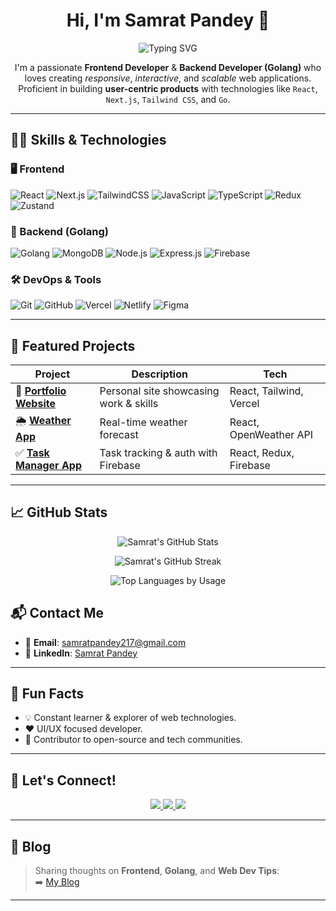 <h1 align="center">Hi, I'm Samrat Pandey 👋</h1>

<p align="center">
  <img src="https://readme-typing-svg.herokuapp.com?font=Fira+Code&size=24&pause=1000&color=00BFFF&center=true&vCenter=true&width=435&lines=Frontend+Developer+%F0%9F%96%A5%EF%B8%8F;Golang+Backend+Developer+%F0%9F%9A%80;React+%2F+Next.js+Specialist;UI%2FUX+Design+Enthusiast;Open+Source+Contributor" alt="Typing SVG" />
</p>

<p align="center">
  I'm a passionate <strong>Frontend Developer</strong> & <strong>Backend Developer (Golang)</strong> who loves creating <em>responsive</em>, <em>interactive</em>, and <em>scalable</em> web applications.<br/>
  Proficient in building <strong>user-centric products</strong> with technologies like <code>React</code>, <code>Next.js</code>, <code>Tailwind CSS</code>, and <code>Go</code>.
</p>


---

## 🧑‍💻 Skills & Technologies

### 🖥️ Frontend
![React](https://img.shields.io/badge/React-20232A?style=for-the-badge&logo=react&logoColor=61DAFB)
![Next.js](https://img.shields.io/badge/Next.js-000000?style=for-the-badge&logo=nextdotjs&logoColor=white)
![TailwindCSS](https://img.shields.io/badge/Tailwind_CSS-38bdf8?style=for-the-badge&logo=tailwind-css&logoColor=white)
![JavaScript](https://img.shields.io/badge/JavaScript-F7DF1E?style=for-the-badge&logo=javascript&logoColor=black)
![TypeScript](https://img.shields.io/badge/TypeScript-007ACC?style=for-the-badge&logo=typescript&logoColor=white)
![Redux](https://img.shields.io/badge/Redux-593d88?style=for-the-badge&logo=redux&logoColor=white)
![Zustand](https://img.shields.io/badge/Zustand-black?style=for-the-badge&logo=Zustand&logoColor=white)

### 🔧 Backend (Golang)
![Golang](https://img.shields.io/badge/Go-00ADD8?style=for-the-badge&logo=go&logoColor=white)
![MongoDB](https://img.shields.io/badge/MongoDB-4ea94b?style=for-the-badge&logo=mongodb&logoColor=white)
![Node.js](https://img.shields.io/badge/Node.js-339933?style=for-the-badge&logo=nodedotjs&logoColor=white)
![Express.js](https://img.shields.io/badge/Express.js-404D59?style=for-the-badge)
![Firebase](https://img.shields.io/badge/Firebase-ffca28?style=for-the-badge&logo=firebase&logoColor=black)

### 🛠 DevOps & Tools
![Git](https://img.shields.io/badge/Git-F05032?style=for-the-badge&logo=git&logoColor=white)
![GitHub](https://img.shields.io/badge/GitHub-181717?style=for-the-badge&logo=github)
![Vercel](https://img.shields.io/badge/Vercel-000000?style=for-the-badge&logo=vercel&logoColor=white)
![Netlify](https://img.shields.io/badge/Netlify-00C7B7?style=for-the-badge&logo=netlify&logoColor=white)
![Figma](https://img.shields.io/badge/Figma-F24E1E?style=for-the-badge&logo=figma&logoColor=white)

---

## 🚀 Featured Projects

| Project | Description | Tech |
|--------|-------------|------|
| 🔗 [**Portfolio Website**](https://github.com/samrat-rock/portfolio) | Personal site showcasing work & skills | React, Tailwind, Vercel |
| 🌦️ [**Weather App**](https://github.com/samrat-rock/weather-app) | Real-time weather forecast | React, OpenWeather API |
| ✅ [**Task Manager App**](https://github.com/samrat-rock/task-manager) | Task tracking & auth with Firebase | React, Redux, Firebase |

---


## 📈 GitHub Stats

<p align="center">
  <img src="https://github-readme-stats.vercel.app/api?username=samrat-rock&show_icons=true&theme=radical&hide=prs&count_private=true" alt="Samrat's GitHub Stats"/>
</p>

<p align="center">
  <img src="https://github-readme-streak-stats.herokuapp.com/?user=samrat-rock&theme=radical" alt="Samrat's GitHub Streak"/>
</p>

<p align="center">
  <img src="https://github-readme-stats.vercel.app/api/top-langs/?username=samrat-rock&layout=compact&langs_count=10&theme=radical" alt="Top Languages by Usage" />
</p>


## 📬 Contact Me

- 📧 **Email**: samratpandey217@gmail.com  
- 💼 **LinkedIn**: [Samrat Pandey](https://www.linkedin.com/in/samrat-pandey)  




---

## 🎨 Fun Facts

- 💡 Constant learner & explorer of web technologies.
- ❤️ UI/UX focused developer.
- 🤝 Contributor to open-source and tech communities.

---

## 🔗 Let's Connect!

<p align="center">
  <a href="https://www.linkedin.com/in/samrat-pandey">
    <img src="https://img.shields.io/badge/LinkedIn-%230077B5?style=for-the-badge&logo=linkedin&logoColor=white" />
  </a>
  <a href="https://twitter.com/yourusername">
    <img src="https://img.shields.io/badge/Twitter-%231DA1F2?style=for-the-badge&logo=twitter&logoColor=white" />
  </a>
  <a href="https://github.com/samrat-rock">
    <img src="https://img.shields.io/badge/GitHub-%23121011?style=for-the-badge&logo=github&logoColor=white" />
  </a>
</p>

---

## 📝 Blog

> Sharing thoughts on **Frontend**, **Golang**, and **Web Dev Tips**:  
➡️ [My Blog](https://www.yourblog.com)

---
